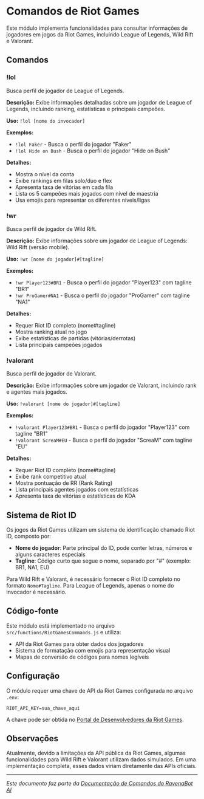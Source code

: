 # Comandos de Riot Games

Este módulo implementa funcionalidades para consultar informações de jogadores em jogos da Riot Games, incluindo League of Legends, Wild Rift e Valorant.

## Comandos

### !lol

Busca perfil de jogador de League of Legends.

**Descrição:** Exibe informações detalhadas sobre um jogador de League of Legends, incluindo ranking, estatísticas e principais campeões.

**Uso:** `!lol [nome do invocador]`

**Exemplos:**
- `!lol Faker` - Busca o perfil do jogador "Faker"
- `!lol Hide on Bush` - Busca o perfil do jogador "Hide on Bush"

**Detalhes:**
- Mostra o nível da conta
- Exibe rankings em filas solo/duo e flex
- Apresenta taxa de vitórias em cada fila
- Lista os 5 campeões mais jogados com nível de maestria
- Usa emojis para representar os diferentes níveis/ligas

### !wr

Busca perfil de jogador de Wild Rift.

**Descrição:** Exibe informações sobre um jogador de League of Legends: Wild Rift (versão mobile).

**Uso:** `!wr [nome do jogador]#[tagline]`

**Exemplos:**
- `!wr Player123#BR1` - Busca o perfil do jogador "Player123" com tagline "BR1"
- `!wr ProGamer#NA1` - Busca o perfil do jogador "ProGamer" com tagline "NA1"

**Detalhes:**
- Requer Riot ID completo (nome#tagline)
- Mostra ranking atual no jogo
- Exibe estatísticas de partidas (vitórias/derrotas)
- Lista principais campeões jogados

### !valorant

Busca perfil de jogador de Valorant.

**Descrição:** Exibe informações sobre um jogador de Valorant, incluindo rank e agentes mais jogados.

**Uso:** `!valorant [nome do jogador]#[tagline]`

**Exemplos:**
- `!valorant Player123#BR1` - Busca o perfil do jogador "Player123" com tagline "BR1"
- `!valorant ScreaM#EU` - Busca o perfil do jogador "ScreaM" com tagline "EU"

**Detalhes:**
- Requer Riot ID completo (nome#tagline)
- Exibe rank competitivo atual
- Mostra pontuação de RR (Rank Rating)
- Lista principais agentes jogados com estatísticas
- Apresenta taxa de vitórias e estatísticas de KDA

## Sistema de Riot ID

Os jogos da Riot Games utilizam um sistema de identificação chamado Riot ID, composto por:
- **Nome do jogador**: Parte principal do ID, pode conter letras, números e alguns caracteres especiais
- **Tagline**: Código curto que segue o nome, separado por "#" (exemplo: BR1, NA1, EU)

Para Wild Rift e Valorant, é necessário fornecer o Riot ID completo no formato `Nome#Tagline`. Para League of Legends, apenas o nome do invocador é necessário.

## Código-fonte

Este módulo está implementado no arquivo `src/functions/RiotGamesCommands.js` e utiliza:
- API da Riot Games para obter dados dos jogadores
- Sistema de formatação com emojis para representação visual
- Mapas de conversão de códigos para nomes legíveis

## Configuração

O módulo requer uma chave de API da Riot Games configurada no arquivo `.env`:

```
RIOT_API_KEY=sua_chave_aqui
```

A chave pode ser obtida no [Portal de Desenvolvedores da Riot Games](https://developer.riotgames.com/).

## Observações

Atualmente, devido a limitações da API pública da Riot Games, algumas funcionalidades para Wild Rift e Valorant utilizam dados simulados. Em uma implementação completa, esses dados viriam diretamente das APIs oficiais.

---

*Este documento faz parte da [Documentação de Comandos do RavenaBot AI](README.md#documentação-dos-comandos)*